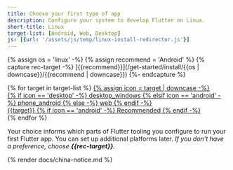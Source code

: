 ```yaml
---
title: Choose your first type of app
description: Configure your system to develop Flutter on Linux.
short-title: Linux
target-list: [Android, Web, Desktop]
js: [{url: '/assets/js/temp/linux-install-redirector.js'}]
---
```


{% assign os = 'linux' -%}
{% assign recommend = 'Android' %}
{% capture rec-target -%}
[{{recommend}}](/get-started/install/{{os | downcase}}/{{recommend | downcase}})
{%- endcapture %}

<div class="card-grid narrow">
{% for target in target-list %}
  <a class="card outlined-card install-card card-linux" id="install-{{os | remove: ' ' | downcase}}" href="/get-started/install/{{os | remove: ' ' | downcase}}/{{target | downcase}}" aria-label="Linux setup instructions for first deploying to {{target}}">
    {% assign icon = target | downcase -%}
    <div class="card-leading">
      {% if icon == 'desktop' -%}
        <span class="material-symbols" aria-hidden="true">desktop_windows</span>
      {% elsif icon == 'android' -%}
        <span class="material-symbols" aria-hidden="true">phone_android</span>
      {% else -%}
        <span class="material-symbols" aria-hidden="true">web</span>
      {% endif -%}
    </div>
    <div class="card-header text-center">
      <span class="card-title">{{target}}</span>
      {% if icon == 'android' -%}
        <span class="card-subtitle">Recommended</span>
      {% endif -%}
    </div>
  </a>
{% endfor %}
</div>

Your choice informs which parts of Flutter tooling you configure
to run your first Flutter app.
You can set up additional platforms later.
_If you don't have a preference, choose **{{rec-target}}**._

{% render docs/china-notice.md %}
